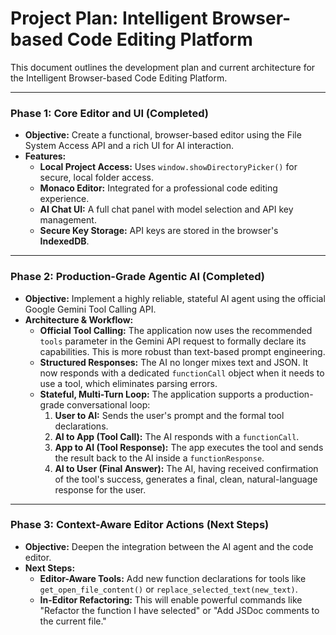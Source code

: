 # Project Plan: Intelligent Browser-based Code Editing Platform

This document outlines the development plan and current architecture for the Intelligent Browser-based Code Editing Platform.

---

### Phase 1: Core Editor and UI (Completed)

*   **Objective:** Create a functional, browser-based editor using the File System Access API and a rich UI for AI interaction.
*   **Features:**
    *   **Local Project Access:** Uses `window.showDirectoryPicker()` for secure, local folder access.
    *   **Monaco Editor:** Integrated for a professional code editing experience.
    *   **AI Chat UI:** A full chat panel with model selection and API key management.
    *   **Secure Key Storage:** API keys are stored in the browser's **IndexedDB**.

---

### Phase 2: Production-Grade Agentic AI (Completed)

*   **Objective:** Implement a highly reliable, stateful AI agent using the official Google Gemini Tool Calling API.
*   **Architecture & Workflow:**
    *   **Official Tool Calling:** The application now uses the recommended `tools` parameter in the Gemini API request to formally declare its capabilities. This is more robust than text-based prompt engineering.
    *   **Structured Responses:** The AI no longer mixes text and JSON. It now responds with a dedicated `functionCall` object when it needs to use a tool, which eliminates parsing errors.
    *   **Stateful, Multi-Turn Loop:** The application supports a production-grade conversational loop:
        1.  **User to AI:** Sends the user's prompt and the formal tool declarations.
        2.  **AI to App (Tool Call):** The AI responds with a `functionCall`.
        3.  **App to AI (Tool Response):** The app executes the tool and sends the result back to the AI inside a `functionResponse`.
        4.  **AI to User (Final Answer):** The AI, having received confirmation of the tool's success, generates a final, clean, natural-language response for the user.

---

### Phase 3: Context-Aware Editor Actions (Next Steps)

*   **Objective:** Deepen the integration between the AI agent and the code editor.
*   **Next Steps:**
    *   **Editor-Aware Tools:** Add new function declarations for tools like `get_open_file_content()` or `replace_selected_text(new_text)`.
    *   **In-Editor Refactoring:** This will enable powerful commands like "Refactor the function I have selected" or "Add JSDoc comments to the current file."

